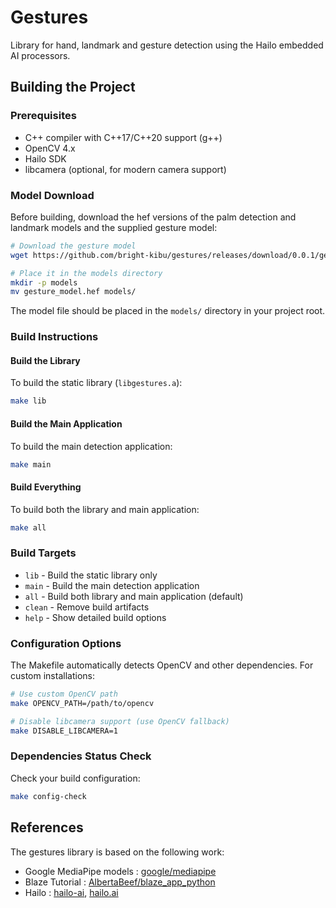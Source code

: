 Gestures
=
Library for hand, landmark and gesture detection using the Hailo embedded AI processors.

## Building the Project

### Prerequisites

- C++ compiler with C++17/C++20 support (g++)
- OpenCV 4.x
- Hailo SDK
- libcamera (optional, for modern camera support)

### Model Download

Before building, download the hef versions of the palm detection and landmark models and the supplied gesture model:

```bash
# Download the gesture model
wget https://github.com/bright-kibu/gestures/releases/download/0.0.1/gesture_model.hef

# Place it in the models directory
mkdir -p models
mv gesture_model.hef models/
```

The model file should be placed in the `models/` directory in your project root.

### Build Instructions

#### Build the Library

To build the static library (`libgestures.a`):

```bash
make lib
```

#### Build the Main Application

To build the main detection application:

```bash
make main
```

#### Build Everything

To build both the library and main application:

```bash
make all
```

### Build Targets

- `lib` - Build the static library only
- `main` - Build the main detection application
- `all` - Build both library and main application (default)
- `clean` - Remove build artifacts
- `help` - Show detailed build options

### Configuration Options

The Makefile automatically detects OpenCV and other dependencies. For custom installations:

```bash
# Use custom OpenCV path
make OPENCV_PATH=/path/to/opencv

# Disable libcamera support (use OpenCV fallback)
make DISABLE_LIBCAMERA=1
```

### Dependencies Status Check

Check your build configuration:

```bash
make config-check
```

References
-

The gestures library is based on the following work:

- Google MediaPipe models : [google/mediapipe](https://github.com/google/mediapipe/blob/master/docs/solutions/models.md)
- Blaze Tutorial : [AlbertaBeef/blaze_app_python](https://github.com/AlbertaBeef/blaze_app_python)
- Hailo : [hailo-ai](https://github.com/hailo-ai), [hailo.ai](https://hailo.ai)
